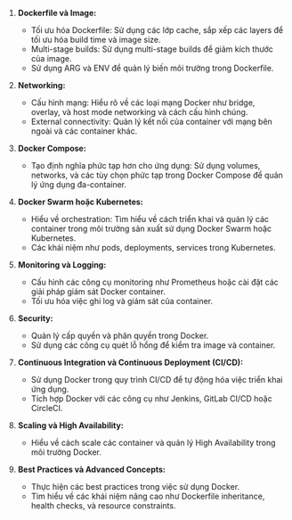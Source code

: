 1. **Dockerfile và Image:**
   - Tối ưu hóa Dockerfile: Sử dụng các lớp cache, sắp xếp các layers để tối ưu hóa build time và image size.
   - Multi-stage builds: Sử dụng multi-stage builds để giảm kích thước của image.
   - Sử dụng ARG và ENV để quản lý biến môi trường trong Dockerfile.

2. **Networking:**
   - Cấu hình mạng: Hiểu rõ về các loại mạng Docker như bridge, overlay, và host mode networking và cách cấu hình chúng.
   - External connectivity: Quản lý kết nối của container với mạng bên ngoài và các container khác.

3. **Docker Compose:**
   - Tạo định nghĩa phức tạp hơn cho ứng dụng: Sử dụng volumes, networks, và các tùy chọn phức tạp trong Docker Compose để quản lý ứng dụng đa-container.

4. **Docker Swarm hoặc Kubernetes:**
   - Hiểu về orchestration: Tìm hiểu về cách triển khai và quản lý các container trong môi trường sản xuất sử dụng Docker Swarm hoặc Kubernetes.
   - Các khái niệm như pods, deployments, services trong Kubernetes.

5. **Monitoring và Logging:**
   - Cấu hình các công cụ monitoring như Prometheus hoặc cài đặt các giải pháp giám sát Docker container.
   - Tối ưu hóa việc ghi log và giám sát của container.

6. **Security:**
   - Quản lý cấp quyền và phân quyền trong Docker.
   - Sử dụng các công cụ quét lỗ hổng để kiểm tra image và container.

7. **Continuous Integration và Continuous Deployment (CI/CD):**
   - Sử dụng Docker trong quy trình CI/CD để tự động hóa việc triển khai ứng dụng.
   - Tích hợp Docker với các công cụ như Jenkins, GitLab CI/CD hoặc CircleCI.

8. **Scaling và High Availability:**
   - Hiểu về cách scale các container và quản lý High Availability trong môi trường Docker.

9. **Best Practices và Advanced Concepts:**
   - Thực hiện các best practices trong việc sử dụng Docker.
   - Tìm hiểu về các khái niệm nâng cao như Dockerfile inheritance, health checks, và resource constraints.